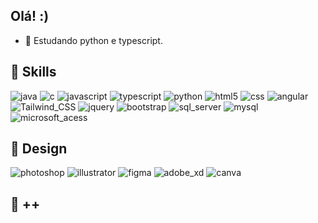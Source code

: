 ## Olá! :) 

- 📘 Estudando python e typescript.


## 🚀 Skills
<div "display: inline_block" >
  <img aling="center" alt="java" src="https://img.shields.io/badge/Java-ED8B00?style=for-the-badge&logo=java&logoColor=white">  
  <img aling="center" alt="c" src="https://img.shields.io/badge/C-00599C?style=for-the-badge&logo=c&logoColor=white">  
  <img aling="center" alt="javascript" src="https://img.shields.io/badge/JavaScript-F7DF1E?style=for-the-badge&logo=javascript&logoColor=black"> 
  <img aling="center" alt="typescript" src="https://img.shields.io/badge/TypeScript-007ACC?style=for-the-badge&logo=typescript&logoColor=white"> 
  <img aling="center" alt="python" src="https://img.shields.io/badge/Python-14354C?style=for-the-badge&logo=python&logoColor=white">
  <img aling="center" alt="html5" src="https://img.shields.io/badge/HTML5-E34F26?style=for-the-badge&logo=html5&logoColor=white"> 
  <img aling="center" alt="css" src="https://img.shields.io/badge/CSS3-1572B6?style=for-the-badge&logo=css3&logoColor=white"> 
  <img aling="center" alt="angular" src="https://img.shields.io/badge/Angular-DD0031?style=for-the-badge&logo=angular&logoColor=white"> 
  <img aling="center" alt="Tailwind_CSS" src="https://img.shields.io/badge/Tailwind_CSS-38B2AC?style=for-the-badge&logo=tailwind-css&logoColor=white"> 
  <img aling="center" alt="jquery" src="https://img.shields.io/badge/jQuery-0769AD?style=for-the-badge&logo=jquery&logoColor=white"> 
  <img aling="center" alt="bootstrap" src="https://img.shields.io/badge/Bootstrap-563D7C?style=for-the-badge&logo=bootstrap&logoColor=white"> 
  <img aling="center" alt="sql_server" src="https://img.shields.io/badge/Microsoft%20SQL%20Sever-CC2927?style=for-the-badge&logo=microsoft%20sql%20server&logoColor=white">
  <img aling="center" alt="mysql" src="https://img.shields.io/badge/MySQL-00000F?style=for-the-badge&logo=mysql&logoColor=white"> 
  <img aling="center" alt="microsoft_acess" src="https://img.shields.io/badge/Microsoft_Access-A4373A?style=for-the-badge&logo=microsoft-access&logoColor=white"> 
</div>


##  🎨 Design
<div "display: inline_block" >
  <img aling="center" alt="photoshop" src="https://img.shields.io/badge/adobephotoshop-%2331A8FF.svg?style=for-the-badge&logo=adobephotoshop&logoColor=white">  
  <img aling="center" alt="illustrator" src="https://img.shields.io/badge/adobeillustrator-%23FF9A00.svg?style=for-the-badge&logo=adobeillustrator&logoColor=white">
  <img aling="center" alt="figma" src="https://img.shields.io/badge/figma-%23F24E1E.svg?style=for-the-badge&logo=figma&logoColor=white">
  <img aling="center" alt="adobe_xd" src="https://img.shields.io/badge/Adobe%20XD-470137?style=for-the-badge&logo=Adobe%20XD&logoColor=#FF61F6"> 
  <img aling="center" alt="canva" src="https://img.shields.io/badge/Canva-%2300C4CC.svg?style=for-the-badge&logo=Canva&logoColor=white">
</div>


## 🔎 ++ 




<!-- ![snake gif](https://github.com/bbbruna/bbbruna/blob/output/github-contribution-grid-snake.gif) -->
